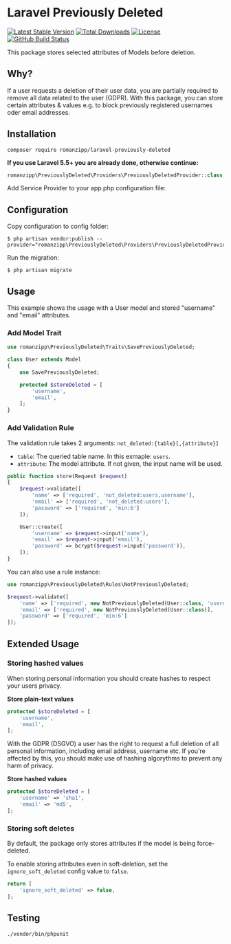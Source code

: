 # Laravel Previously Deleted

[![Latest Stable Version](https://img.shields.io/packagist/v/romanzipp/laravel-previously-deleted.svg?style=flat-square)](https://packagist.org/packages/romanzipp/laravel-previously-deleted)
[![Total Downloads](https://img.shields.io/packagist/dt/romanzipp/laravel-previously-deleted.svg?style=flat-square)](https://packagist.org/packages/romanzipp/laravel-previously-deleted)
[![License](https://img.shields.io/packagist/l/romanzipp/laravel-previously-deleted.svg?style=flat-square)](https://packagist.org/packages/romanzipp/laravel-previously-deleted)
[![GitHub Build Status](https://img.shields.io/github/workflow/status/romanzipp/Laravel-Previously-Deleted/Tests?style=flat-square)](https://github.com/romanzipp/Laravel-Previously-Deleted/actions)

This package stores selected attributes of Models before deletion.

## Why?

If a user requests a deletion of their user data, you are partially required to remove all data related to the user (GDPR).
With this package, you can store certain attributes & values e.g. to block previously registered usernames oder email addresses.

## Installation

```
composer require romanzipp/laravel-previously-deleted
```

**If you use Laravel 5.5+ you are already done, otherwise continue:**

```php
romanzipp\PreviouslyDeleted\Providers\PreviouslyDeletedProvider::class,
```

Add Service Provider to your app.php configuration file:

## Configuration

Copy configuration to config folder:

```
$ php artisan vendor:publish --provider="romanzipp\PreviouslyDeleted\Providers\PreviouslyDeletedProvider"
```

Run the migration:

```
$ php artisan migrate
```

## Usage

This example shows the usage with a User model and stored "username" and "email" attributes.

### Add Model Trait

```php
use romanzipp\PreviouslyDeleted\Traits\SavePreviouslyDeleted;

class User extends Model
{
    use SavePreviouslyDeleted;

    protected $storeDeleted = [
        'username',
        'email',
    ];
}
```

### Add Validation Rule

The validation rule takes 2 arguments: `not_deleted:{table}[,{attribute}]`

- `table`: The queried table name. In this exmaple: `users`.
- `attribute`: The model attribute. If not given, the input name will be used.

```php
public function store(Request $request)
{
    $request->validate([
        'name' => ['required', 'not_deleted:users,username'],
        'email' => ['required', 'not_deleted:users'],
        'password' => ['required', 'min:6']
    ]);

    User::create([
        'username' => $request->input('name'),
        'email' => $request->input('email'),
        'password' => bcrypt($request->input('password')),
    ]);
}
```

You can also use a rule instance:

```php
use romanzipp\PreviouslyDeleted\Rules\NotPreviouslyDeleted;

$request->validate([
    'name' => ['required', new NotPreviouslyDeleted(User::class, 'username')],
    'email' => ['required', new NotPreviouslyDeleted(User::class)],
    'password' => ['required', 'min:6']
]);
```

## Extended Usage

### Storing hashed values

When storing personal information you should create hashes to respect your users privacy.

**Store plain-text values**

```php
protected $storeDeleted = [
    'username',
    'email',
];
```

With the GDPR (DSGVO) a user has the right to request a full deletion of all personal information, including email address, username etc.
If you're affected by this, you should make use of hashing algorythms to prevent any harm of privacy.

**Store hashed values**

```php
protected $storeDeleted = [
    'username' => 'sha1',
    'email' => 'md5',
];
```

### Storing soft deletes

By default, the package only stores attributes if the model is being force-deleted.

To enable storing attributes even in soft-deletion, set the `ignore_soft_deleted` config value to `false`.

```php
return [
    'ignore_soft_deleted' => false,
];
```

## Testing

```shell
./vendor/bin/phpunit
```
